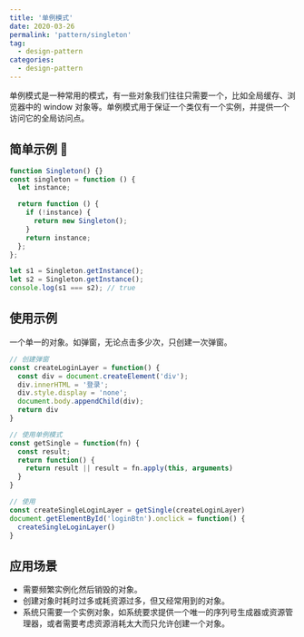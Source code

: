 ```yaml
---
title: '单例模式'
date: 2020-03-26
permalink: 'pattern/singleton'
tag:
  - design-pattern
categories:
  - design-pattern
---
```


单例模式是一种常用的模式，有一些对象我们往往只需要一个，比如全局缓存、浏览器中的 window 对象等。单例模式用于保证一个类仅有一个实例，并提供一个访问它的全局访问点。

## 简单示例 🌰

```js
function Singleton() {}
const singleton = function () {
  let instance;

  return function () {
    if (!instance) {
      return new Singleton();
    }
    return instance;
  };
};

let s1 = Singleton.getInstance();
let s2 = Singleton.getInstance();
console.log(s1 === s2); // true
```

## 使用示例

一个单一的对象。如弹窗，无论点击多少次，只创建一次弹窗。

```js
// 创建弹窗
const createLoginLayer = function() {
  const div = document.createElement('div');
  div.innerHTML = '登录';
  div.style.display = 'none';
  document.body.appendChild(div);
  return div
}

// 使用单例模式
const getSingle = function(fn) {
  const result;
  return function() {
    return result || result = fn.apply(this, arguments)
  }
}

// 使用
const createSingleLoginLayer = getSingle(createLoginLayer)
document.getElementById('loginBtn').onclick = function() {
  createSingleLoginLayer()
}
```

## 应用场景

- 需要频繁实例化然后销毁的对象。
- 创建对象时耗时过多或耗资源过多，但又经常用到的对象。
- 系统只需要一个实例对象，如系统要求提供一个唯一的序列号生成器或资源管理器，或者需要考虑资源消耗太大而只允许创建一个对象。
